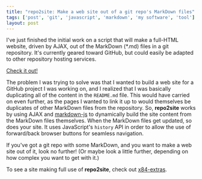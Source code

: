 ```yaml
---
title: "repo2site: Make a web site out of a git repo's MarkDown files"
tags: ['post', 'git', 'javascript', 'markdown', 'my software', 'tool']
layout: post
---
```


I've just finished the initial work on a script that will make a
full-HTML website, driven by AJAX, out of the MarkDown (\*.md) files in
a git repository. It's currently geared toward GitHub, but could easily
be adapted to other repository hosting services.<!--more-->

[Check it out!](https://github.com/haliphax/repo2site)

The problem I was trying to solve was that I wanted to build a web site
for a GitHub project I was working on, and I realized that I was
basically duplicating all of the content in the `README.md` file. This
would have carried on even further, as the pages I wanted to link it up
to would themselves be duplicates of other MarkDown files from the
repository. So, **repo2site** works by using AJAX and
[markdown-js](https://github.com/evilstreak/markdown-js) to dynamically
build the site content from the MarkDown files themselves. When the
MarkDown files get updated, so does your site. It uses JavaScript's
`history` API in order to allow the use of forward/back browser buttons
for seamless navigation.

If you've got a git repo with some MarkDown, and you want to make a web
site out of it, look no further! (Or maybe look a little further,
depending on how complex you want to get with it.)

To see a site making full use of **repo2site**, check out
[x84-extras](https://x84-extras.github.io).
